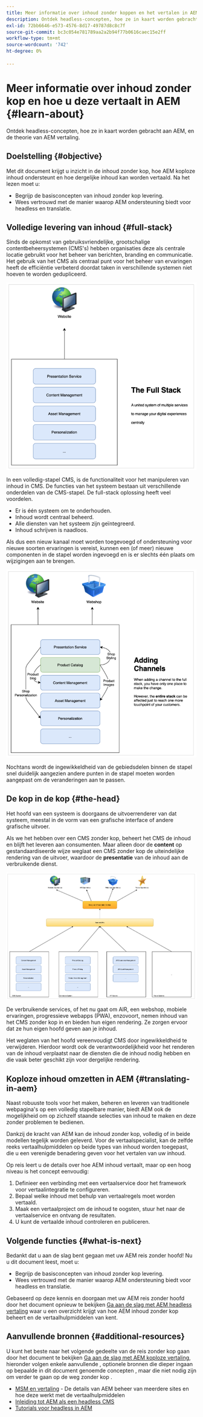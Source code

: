 ```yaml
---
title: Meer informatie over inhoud zonder koppen en het vertalen in AEM
description: Ontdek headless-concepten, hoe ze in kaart worden gebracht aan AEM, en de theorie van AEM vertaling.
exl-id: 72bb6646-e573-4576-8d17-49787d8c8c7f
source-git-commit: bc3c054e781789aa2a2b94f77b0616caec15e2ff
workflow-type: tm+mt
source-wordcount: '742'
ht-degree: 0%

---
```


# Meer informatie over inhoud zonder kop en hoe u deze vertaalt in AEM {#learn-about}

Ontdek headless-concepten, hoe ze in kaart worden gebracht aan AEM, en de theorie van AEM vertaling.

## Doelstelling {#objective}

Met dit document krijgt u inzicht in de inhoud zonder kop, hoe AEM koploze inhoud ondersteunt en hoe dergelijke inhoud kan worden vertaald. Na het lezen moet u:

* Begrijp de basisconcepten van inhoud zonder kop levering.
* Wees vertrouwd met de manier waarop AEM ondersteuning biedt voor headless en translatie.

## Volledige levering van inhoud {#full-stack}

Sinds de opkomst van gebruiksvriendelijke, grootschalige contentbeheersystemen (CMS&#39;s) hebben organisaties deze als centrale locatie gebruikt voor het beheer van berichten, branding en communicatie. Het gebruik van het CMS als centraal punt voor het beheer van ervaringen heeft de efficiëntie verbeterd doordat taken in verschillende systemen niet hoeven te worden gedupliceerd.

![De klassieke full-stack CMS](/help/journey-headless/developer/assets/full-stack.png)

In een volledig-stapel CMS, is de functionaliteit voor het manipuleren van inhoud in CMS. De functies van het systeem bestaan uit verschillende onderdelen van de CMS-stapel. De full-stack oplossing heeft veel voordelen.

* Er is één systeem om te onderhouden.
* Inhoud wordt centraal beheerd.
* Alle diensten van het systeem zijn geïntegreerd.
* Inhoud schrijven is naadloos.

Als dus een nieuw kanaal moet worden toegevoegd of ondersteuning voor nieuwe soorten ervaringen is vereist, kunnen een (of meer) nieuwe componenten in de stapel worden ingevoegd en is er slechts één plaats om wijzigingen aan te brengen.

![Een nieuw kanaal toevoegen aan de stapel](/help/journey-headless/developer/assets/adding-channel.png)

Nochtans wordt de ingewikkeldheid van de gebiedsdelen binnen de stapel snel duidelijk aangezien andere punten in de stapel moeten worden aangepast om de veranderingen aan te passen.

## De kop in de kop {#the-head}

Het hoofd van een systeem is doorgaans de uitvoerrenderer van dat systeem, meestal in de vorm van een grafische interface of andere grafische uitvoer.

Als we het hebben over een CMS zonder kop, beheert het CMS de inhoud en blijft het leveren aan consumenten. Maar alleen door de **content** op gestandaardiseerde wijze weglaat een CMS zonder kop de uiteindelijke rendering van de uitvoer, waardoor de **presentatie** van de inhoud aan de verbruikende dienst.

![CMS zonder hoofd](/help/journey-headless/developer/assets/headless-cms.png)

De verbruikende services, of het nu gaat om AIR, een webshop, mobiele ervaringen, progressieve webapps (PWA), enzovoort, nemen inhoud van het CMS zonder kop in en bieden hun eigen rendering. Ze zorgen ervoor dat ze hun eigen hoofd geven aan je inhoud.

Het weglaten van het hoofd vereenvoudigt CMS door ingewikkeldheid te verwijderen. Hierdoor wordt ook de verantwoordelijkheid voor het renderen van de inhoud verplaatst naar de diensten die de inhoud nodig hebben en die vaak beter geschikt zijn voor dergelijke rendering.

## Koploze inhoud omzetten in AEM {#translating-in-aem}

Naast robuuste tools voor het maken, beheren en leveren van traditionele webpagina&#39;s op een volledig stapelbare manier, biedt AEM ook de mogelijkheid om op zichzelf staande selecties van inhoud te maken en deze zonder problemen te bedienen.

Dankzij de kracht van AEM kan de inhoud zonder kop, volledig of in beide modellen tegelijk worden geleverd. Voor de vertaalspecialist, kan de zelfde reeks vertaalhulpmiddelen op beide types van inhoud worden toegepast, die u een verenigde benadering geven voor het vertalen van uw inhoud.

Op reis leert u de details over hoe AEM inhoud vertaalt, maar op een hoog niveau is het concept eenvoudig:

1. Definieer een verbinding met een vertaalservice door het framework voor vertaalintegratie te configureren.
1. Bepaal welke inhoud met behulp van vertaalregels moet worden vertaald.
1. Maak een vertaalproject om de inhoud te oogsten, stuur het naar de vertaalservice en ontvang de resultaten.
1. U kunt de vertaalde inhoud controleren en publiceren.

## Volgende functies {#what-is-next}

Bedankt dat u aan de slag bent gegaan met uw AEM reis zonder hoofd! Nu u dit document leest, moet u:

* Begrijp de basisconcepten van inhoud zonder kop levering.
* Wees vertrouwd met de manier waarop AEM ondersteuning biedt voor headless en translatie.

Gebaseerd op deze kennis en doorgaan met uw AEM reis zonder hoofd door het document opnieuw te bekijken [Ga aan de slag met AEM headless vertaling](getting-started.md) waar u een overzicht krijgt van hoe AEM inhoud zonder kop beheert en de vertaalhulpmiddelen van kent.

## Aanvullende bronnen {#additional-resources}

U kunt het beste naar het volgende gedeelte van de reis zonder kop gaan door het document te bekijken [Ga aan de slag met AEM koploze vertaling,](getting-started.md) hieronder volgen enkele aanvullende , optionele bronnen die dieper ingaan op bepaalde in dit document genoemde concepten , maar die niet nodig zijn om verder te gaan op de weg zonder kop .

* [MSM en vertaling](/help/sites-cloud/administering/msm-and-translation.md) - De details van AEM beheer van meerdere sites en hoe deze werkt met de vertaalhulpmiddelen
* [Inleiding tot AEM als een headless CMS](/help/headless/introduction.md)
* [Tutorials voor headless in AEM](https://experienceleague.adobe.com/docs/experience-manager-learn/getting-started-with-aem-headless/overview.html)